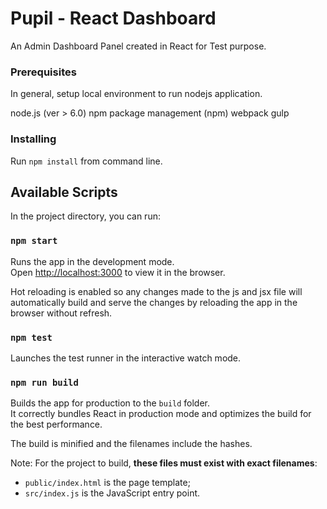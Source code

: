 # Pupil - React Dashboard

An Admin Dashboard Panel created in React for Test purpose.

### Prerequisites

In general, setup local environment to run nodejs application.

node.js (ver > 6.0)
npm package management (npm)
webpack 
gulp

### Installing

Run `npm install` from command line.

## Available Scripts

In the project directory, you can run:

### `npm start`

Runs the app in the development mode.<br>
Open [http://localhost:3000](http://localhost:3000) to view it in the browser.

Hot reloading is enabled so any changes made to the js and jsx file will automatically build and serve the changes by reloading the app in the browser without refresh.

### `npm test`

Launches the test runner in the interactive watch mode.<br>

### `npm run build`

Builds the app for production to the `build` folder.<br>
It correctly bundles React in production mode and optimizes the build for the best performance.

The build is minified and the filenames include the hashes.<br>

Note: For the project to build, **these files must exist with exact filenames**:

* `public/index.html` is the page template;
* `src/index.js` is the JavaScript entry point.